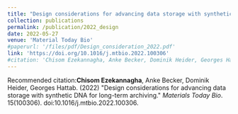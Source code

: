 ```yaml
---
title: "Design considerations for advancing data storage with synthetic DNA for long-term archiving"
collection: publications
permalink: /publication/2022_design
date: 2022-05-27
venue: 'Material Today Bio'
#paperurl: '/files/pdf/Design_consideration_2022.pdf'
link: 'https://doi.org/10.1016/j.mtbio.2022.100306'
#citation: 'Chisom Ezekannagha, Anke Becker, Dominik Heider, Georges Hattab. (2022). &quot;Design considerations for advancing data storage with synthetic DNA for long-term archiving.&quot; <i>Materials Today Bio</i>. 15(100306). doi:10.1016/j.mtbio.2022.100306'
---
```


<!---[Download paper here](/files/pdf/Design_consideration_2022.pdf)--->

Recommended citation:**Chisom Ezekannagha**, Anke Becker, Dominik Heider, Georges Hattab. (2022) "Design considerations for advancing data storage with synthetic DNA for long-term archiving." <i>Materials Today Bio</i>. 15(100306). doi:10.1016/j.mtbio.2022.100306.


